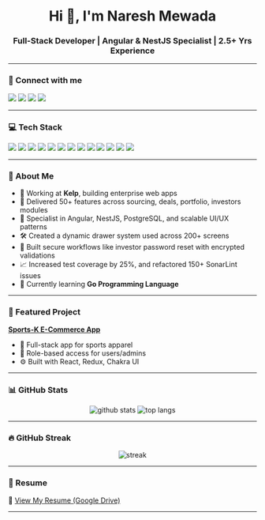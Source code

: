 <h1 align="center">Hi 👋, I'm Naresh Mewada</h1>
<h3 align="center">Full-Stack Developer | Angular & NestJS Specialist | 2.5+ Yrs Experience</h3>

---

### 🔗 Connect with me

<p align="left">
  <a href="mailto:nareshmewada014@gmail.com"><img src="https://img.shields.io/badge/Gmail-D14836?style=for-the-badge&logo=gmail&logoColor=white"/></a>
  <a href="https://www.linkedin.com/in/naresh-mewada"><img src="https://img.shields.io/badge/LinkedIn-%230077B5.svg?style=for-the-badge&logo=linkedin&logoColor=white"/></a>
  <a href="https://github.com/nmewada01"><img src="https://img.shields.io/badge/GitHub-100000?style=for-the-badge&logo=github&logoColor=white"/></a>
  <a href="https://nmewada01.github.io/portfolio"><img src="https://img.shields.io/badge/Portfolio-%230077B5.svg?style=for-the-badge&logo=portfolio&logoColor=white"/></a>
</p>

---

### 💻 Tech Stack

<p align="left">
  <img src="https://img.shields.io/badge/Angular-DD0031?style=for-the-badge&logo=angular&logoColor=white" />
  <img src="https://img.shields.io/badge/NestJS-E0234E?style=for-the-badge&logo=nestjs&logoColor=white" />
  <img src="https://img.shields.io/badge/Node.js-339933?style=for-the-badge&logo=nodedotjs&logoColor=white" />
  <img src="https://img.shields.io/badge/Express.js-000000?style=for-the-badge&logo=express&logoColor=white" />
  <img src="https://img.shields.io/badge/PostgreSQL-4169E1?style=for-the-badge&logo=postgresql&logoColor=white" />
  <img src="https://img.shields.io/badge/MongoDB-4EA94B?style=for-the-badge&logo=mongodb&logoColor=white" />
  <img src="https://img.shields.io/badge/TypeScript-007ACC?style=for-the-badge&logo=typescript&logoColor=white" />
  <img src="https://img.shields.io/badge/Javascript-F7DF1E?style=for-the-badge&logo=javascript&logoColor=black" />
  <img src="https://img.shields.io/badge/HTML5-E34F26?style=for-the-badge&logo=html5&logoColor=white" />
  <img src="https://img.shields.io/badge/CSS3-1572B6?style=for-the-badge&logo=css3&logoColor=white" />
  <img src="https://img.shields.io/badge/Jest-C21325?style=for-the-badge&logo=jest&logoColor=white" />
  <img src="https://img.shields.io/badge/Figma-F24E1E?style=for-the-badge&logo=figma&logoColor=white" />
  <img src="https://img.shields.io/badge/Postman-FF6C37?style=for-the-badge&logo=postman&logoColor=white" />
</p>

---

### 🧠 About Me

- 🔭 Working at **Kelp**, building enterprise web apps  
- 💼 Delivered 50+ features across sourcing, deals, portfolio, investors modules  
- 🧰 Specialist in Angular, NestJS, PostgreSQL, and scalable UI/UX patterns  
- 🛠 Created a dynamic drawer system used across 200+ screens  
- 🔐 Built secure workflows like investor password reset with encrypted validations  
- 📈 Increased test coverage by 25%, and refactored 150+ SonarLint issues  
- 🌱 Currently learning **Go Programming Language**  

---

### 📌 Featured Project

**[Sports-K E-Commerce App](https://github.com/nmewada01/e-commerce)**  
- 👕 Full-stack app for sports apparel  
- 🔐 Role-based access for users/admins  
- ⚙️ Built with React, Redux, Chakra UI  

---

### 📊 GitHub Stats

<p align="center">
  <img src="https://github-readme-stats.vercel.app/api?username=nmewada01&show_icons=true&theme=dark" alt="github stats"/>
  <img src="https://github-readme-stats.vercel.app/api/top-langs/?username=nmewada01&layout=compact&theme=dark" alt="top langs"/>
</p>

---

### 🔥 GitHub Streak

<p align="center">
  <img src="https://github-readme-streak-stats.herokuapp.com?user=nmewada01&theme=dark&hide_border=true" alt="streak"/>
</p>

---

### 📍 Resume

📄 [View My Resume (Google Drive)](https://drive.google.com/file/d/1HLRBXLVX6gu1a1KH-ifp5evbXA-w3Isa/view?usp=drivesdk)

---

